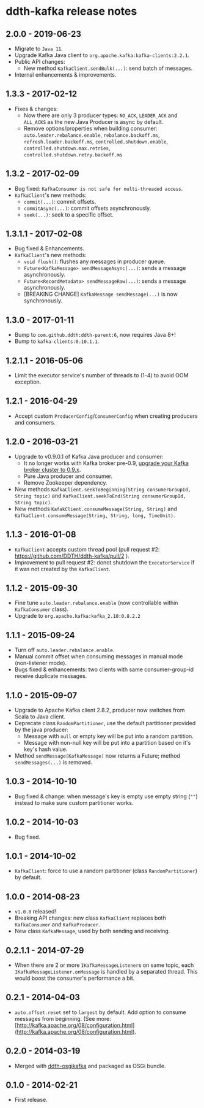 # ddth-kafka release notes

## 2.0.0 - 2019-06-23

- Migrate to `Java 11`.
- Upgrade Kafka Java client to `org.apache.kafka:kafka-clients:2.2.1`.
- Public API changes:
  - New method `KafkaClient.sendBulk(...)`: send batch of messages.
- Internal enhancements & improvements.


## 1.3.3 - 2017-02-12

- Fixes & changes:
  - Now there are only 3 producer types: `NO_ACK`, `LEADER_ACK` and `ALL_ACKS` as the new Java Producer
    is async by default.
  - Remove options/properties when building consumer: `auto.leader.rebalance.enable`, `rebalance.backoff.ms`, `refresh.leader.backoff.ms`,
    `controlled.shutdown.enable`, `controlled.shutdown.max.retries`, `controlled.shutdown.retry.backoff.ms`


## 1.3.2 - 2017-02-09

- Bug fixed: `KafkaConsumer is not safe for multi-threaded access`.
- `KafkaClient`'s new methods:
  - `commit(...)`: commit offsets.
  - `commitAsync(...)`: commit offsets asynchronously.
  - `seek(...)`: seek to a specific offset.


## 1.3.1.1 - 2017-02-08

- Bug fixed & Enhancements.
- `KafkaClient`'s new methods:
  - `void flush()`: flushes any messages in producer queue.
  - `Future<KafkaMessage> sendMessageAsync(...)`: sends a message asynchronously.
  - `Future<RecordMetadata> sendMessageRaw(...)`: sends a message asynchronously.
  - [BREAKING CHANGE] `KafkaMessage sendMessage(...)` is now synchronously.


## 1.3.0 - 2017-01-11

- Bump to `com.github.ddth:ddth-parent:6`, now requires Java 8+!
- Bump to `kafka-clients:0.10.1.1`.


## 1.2.1.1 - 2016-05-06

- Limit the executor service's number of threads to (1-4) to avoid OOM exception.


## 1.2.1 - 2016-04-29

- Accept custom `ProducerConfig`/`ConsumerConfig` when creating producers and consumers.


## 1.2.0 - 2016-03-21

- Upgrade to v0.9.0.1 of Kafka Java producer and consumer:
  - It no longer works with Kafka broker pre-0.9, [upgrade your Kafka broker cluster to 0.9.x](http://kafka.apache.org/documentation.html#upgrade).
  - Pure Java producer and consumer.
  - Remove Zookeeper dependency.
- New methods `KafkaClient.seekToBeginning(String consumerGroupId, String topic)` and `KafkaClient.seekToEnd(String consumerGroupId, String topic)`.
- New methods `KafakClient.consumeMessage(String, String)` and `KafkaClient.consumeMessage(String, String, long, TimeUnit)`.


## 1.1.3 - 2016-01-08

- `KafkaClient` accepts custom thread pool (pull request #2: https://github.com/DDTH/ddth-kafka/pull/2 ).
- Improvement to pull request #2: donot shutdown the `ExecutorService` if it was not created by the `KafkaClient`.


## 1.1.2 - 2015-09-30

- Fine tune `auto.leader.rebalance.enable` (now controllable within `KafkaConsumer` class).
- Upgrade to `org.apache.kafka:kafka_2.10:0.8.2.2`


## 1.1.1 - 2015-09-24

- Turn off `auto.leader.rebalance.enable`.
- Manual commit offset when consuming messages in manual mode (non-listener mode).
- Bugs fixed & enhancements: two clients with same consumer-group-id receive duplicate messages.


## 1.1.0 - 2015-09-07

- Upgrade to Apache Kafka client 2.8.2, producer now switches from Scala to Java client.
- Deprecate class `RandomPartitioner`, use the default partitioner provided by the java producer: 
  - Message with `null` or empty key will be put into a random partition.
  - Message with non-null key will be put into a partition based on it's key's hash value.
- Method `sendMessage(KafkaMessage)` now returns a Future<KafkaMessage>; method `sendMessages(...)` is removed.


## 1.0.3 - 2014-10-10

- Bug fixed & change: when message's key is empty use empty string (`""`) instead to make sure custom partitioner works.


## 1.0.2 - 2014-10-03

- Bug fixed.


## 1.0.1 - 2014-10-02

- `KafkaClient`: force to use a random partitioner (class `RandomPartitioner`) by default.


## 1.0.0 - 2014-08-23

- `v1.0.0` released!
- Breaking API changes: new class `KafkaClient` replaces both `KafkaConsumer` and `KafkaProducer`.
- New class `KafkaMessage`, used by both sending and receiving.


## 0.2.1.1 - 2014-07-29

- When there are 2 or more `IKafkaMessageListener`s on same topic, each `IKafkaMessageListener.onMessage` is handled by a separated thread. This would boost the consumer's performance a bit. 


## 0.2.1 - 2014-04-03

- `auto.offset.reset` set to `largest` by default. Add option to consume messages from beginning. (See more: [http://kafka.apache.org/08/configuration.html](http://kafka.apache.org/08/configuration.html).


## 0.2.0 - 2014-03-19

- Merged with [ddth-osgikafka](https://github.com/DDTH/ddth-osgikafka) and packaged as OSGi bundle.


## 0.1.0 - 2014-02-21

- First release.
